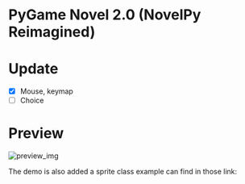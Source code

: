# PyGame Novel 2.0 (NovelPy Reimagined)
Update
===================================================
- [x] Mouse, keymap
- [ ] Choice

Preview
===================================================
![preview_img](https://user-images.githubusercontent.com/108453991/190960355-5b9bac79-7d09-40dc-a26b-2982961c65d3.png)

The demo is also added a sprite class example can find in those link:

